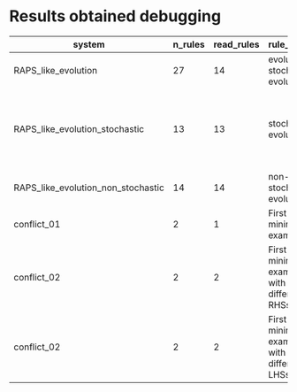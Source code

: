 # Results obtained debugging

| system | n_rules | read_rules | rule_types | notes |
|--------|---------|------------|------------|-------|
| RAPS_like_evolution | 27 | 14 | evolution, stochastic evolution | - |
| RAPS_like_evolution_stochastic | 13 | 13 | stochastic evolution | We get $\infty$ as `sc`, even if it was defined as 1 |
| RAPS_like_evolution_non_stochastic | 14 | 14 | non-stochastic evolution | - |
| conflict_01 | 2 | 1 | First minimal example | - |
| conflict_02 | 2 | 2 | First minimal example with different RHSs | - |
| conflict_02 | 2 | 2 | First minimal example with different LHSs | - |
